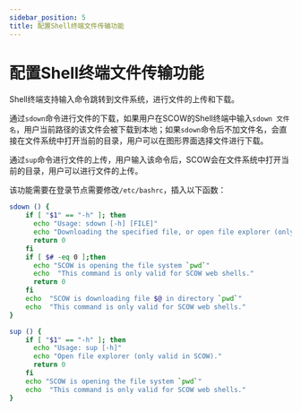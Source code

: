 ```yaml
---
sidebar_position: 5
title: 配置Shell终端文件传输功能
---
```


# 配置Shell终端文件传输功能

Shell终端支持输入命令跳转到文件系统，进行文件的上传和下载。

通过`sdown`命令进行文件的下载，如果用户在SCOW的Shell终端中输入`sdown 文件名`，用户当前路径的该文件会被下载到本地；如果`sdown`命令后不加文件名，会直接在文件系统中打开当前的目录，用户可以在图形界面选择文件进行下载。

通过`sup`命令进行文件的上传，用户输入该命令后，SCOW会在文件系统中打开当前的目录，用户可以进行文件的上传。

该功能需要在登录节点需要修改`/etc/bashrc`，插入以下函数：

```bash
sdown () {
    if [ "$1" == "-h" ]; then
      echo "Usage: sdown [-h] [FILE]"
      echo "Downloading the specified file, or open file explorer (only valid in SCOW)."
      return 0
    fi
    if [ $# -eq 0 ];then
      echo "SCOW is opening the file system `pwd`"
      echo  "This command is only valid for SCOW web shells."
      return 0
    fi
    echo  "SCOW is downloading file $@ in directory `pwd`"
    echo  "This command is only valid for SCOW web shells."
}

sup () {
    if [ "$1" == "-h" ]; then
      echo "Usage: sup [-h]"
      echo "Open file explorer (only valid in SCOW)."
      return 0
    fi
    echo "SCOW is opening the file system `pwd`"
    echo  "This command is only valid for SCOW web shells."
}
```
